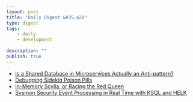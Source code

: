 ```yaml
---
layout: post
title: "Daily Digest &#35;428"
type: digest
tags: 
    - daily
    - development
    
description: ""
publish: true
---
```


- [Is a Shared Database in Microservices Actually an Anti-pattern?](https://hackernoon.com/is-shared-database-in-microservices-actually-anti-pattern-8cc2536adfe4?source=rss----3a8144eabfe3---4)
- [Debugging Sidekiq Poison Pills](https://engineering.gusto.com/debugging-sidekiq-poison-pills/)
- [In-Memory Scylla, or Racing the Red Queen](https://www.scylladb.com/2019/02/25/in-memory-scylla-or-racing-the-red-queen/)
- [Sysmon Security Event Processing in Real Time with KSQL and HELK](https://www.confluent.io/blog/sysmon-security-event-processing-real-time-ksql-helk)
